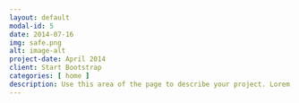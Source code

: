 ```yaml
---
layout: default
modal-id: 5
date: 2014-07-16
img: safe.png
alt: image-alt
project-date: April 2014
client: Start Bootstrap
categories: [ home ]
description: Use this area of the page to describe your project. Lorem ipsum dolor sit amet, consectetur adipisicing elit. Mollitia neque assumenda ipsam nihil, molestias magnam, recusandae quos quis inventore quisquam velit asperiores, vitae? Reprehenderit soluta, eos quod consequuntur itaque. Nam.
---
```

